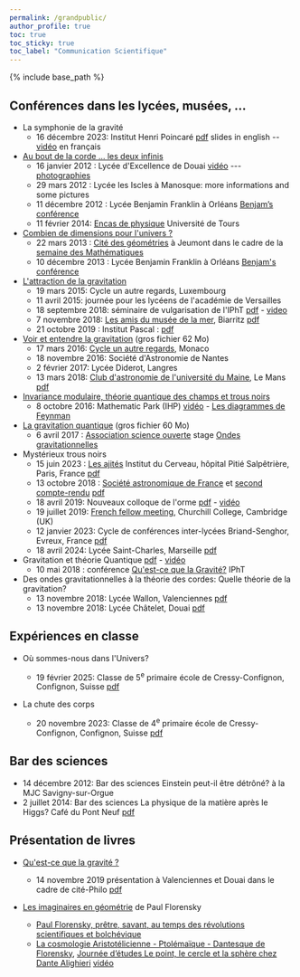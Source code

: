 ```yaml
---
permalink: /grandpublic/
author_profile: true
toc: true
toc_sticky: true
toc_label: "Communication Scientifique"
---
```


{% include base_path %}

## Conférences dans les lycées, musées, ...



* La symphonie de la gravité
   - 16 décembre 2023: Institut Henri Poincaré [pdf](/files/seminaire-poincare-16decembre2023.pdf) slides in english -- [vidéo](https://www.carmin.tv/en/collections/seminaire-poincare-xxiv-gravite-quantique/video/la-symphonie-de-la-gravite) en français
* [Au bout de la corde ... les deux infinis](/files/dechiffreurs-douai.pdf)
  - 16 janvier 2012 :  Lycée d'Excellence de Douai [vidéo](http://lille1tv.univ-lille1.fr/videos/video.aspx?id=73f091c3-1ad3-4f09-818e-1b914f1f6b36)  --- [photographies](https://www.dailymotion.com/video/xpounq)
  - 29 mars 2012 : Lycée les Iscles à Manosque: more informations and some pictures
  - 11 décembre 2012 : Lycée Benjamin Franklin à Orléans [Benjam’s conférence](http://www.lycee-benjamin-franklin.fr/php5/spip/spip.php?article825)
  - 11 février 2014: [Encas de physique](https://dept.phys.univ-tours.fr/actualite/102/encas-de-physique-2014-retour-le-21-janvier.html) Université de Tours
* [Combien de dimensions pour l'univers ?](/files/dimensions-orleans-decembre2013.pdf)
  - 22 mars 2013 : [Cité des géométries](http://www.citedesgeometries.org/) à Jeumont dans le cadre de la [semaine des Mathématiques](http://www.citedesgeometries.org/newcdg/la-semaine-des-mathematiques-2013/)
  - 10 décembre 2013 : Lycée Benjamin Franklin à Orléans [Benjam's conférence](http://www.lycee-benjamin-franklin.fr/php5/spip/spip.php?article956)
* [L'attraction de la gravitation](/files/gravitation-societe-generale-mars2015.pdf)
  - 19 mars 2015:  Cycle un autre regards, Luxembourg
  - 11 avril 2015:  journée pour les lycéens de l'académie de Versailles
  - 18 septembre 2018: séminaire de vulgarisation de l'IPhT [pdf](/files/gravitation-ipht-18septembre2018.pdf)  - [video](https://youtu.be/xL986wklK_Y) 
  - 7 novembre 2018:  [Les amis du musée de la mer](https://www.amisdumuseedelamer.fr/), Biarritz  [pdf](/files/musee-mer-7novembre2018.pdf)
  - 21 octobre 2019 : Institut Pascal  :  [pdf](/files/gravitation-institutepascal-21octobre2019.pdf) 
* [Voir et entendre la gravitation](/files/langres-2fevrier2017.pdf) (gros fichier 62 Mo) 
  - 17 mars 2016:  [Cycle un autre regards](http://www.san.asso.fr/conferen/aff_gens.php?conferencier=192), Monaco
  - 18 novembre 2016: Société d'Astronomie de Nantes
  - 2 février 2017: Lycée Diderot, Langres
  - 13 mars 2018: [Club d'astronomie de l'université du Maine](https://www.astromaine.fr/site2/index.html), Le Mans [pdf](/files/lemans-13mars2018.pdf)
* [Invariance modulaire, théorie quantique des champs et trous noirs](/files/Modulaire-MathPark-IHP-8octobre2016.pdf)
  - 8 octobre 2016:  Mathematic Park (IHP)  [vidéo](https://www.youtube.com/watch?v=daVyre2nIWs)  - [Les diagrammes de Feynman](http://images.math.cnrs.fr/Les-diagrammes-de-Feynman-3#commentaires)
* [La gravitation quantique](/files/scienceouverte-ENS-6avril2017.pdf) (gros fichier 60 Mo)
  - 6 avril 2017 : [Association science ouverte](http://scienceouverte.fr/) stage [Ondes gravitationnelles](http://scienceouverte.fr/Stage-Ondes-gravitationnelles)
* Mystérieux trous noirs
  - 15 juin 2023 : [Les ajités](https://drive.google.com/file/d/1-4CYnbNQ90Jdm2yiScC0erFhs-Bi2usm/view) Institut du Cerveau, hôpital Pitié Salpêtrière, Paris, France [pdf](/files/trous-noirs-Centre-Cerveaux-14-juin-2023.pdf)
  - 13 octobre 2018 : [Société astronomique de France](http://www.planetastronomy.com/special/2019-special/13oct/CosmoSAF-TN.htm) et [second compte-rendu](https://saf-astronomie.fr/les_trous_noirs_quantiques/)  [pdf](/files/saf-13octobre2018.pdf)
  - 18 avril 2019: Nouveaux colloque de l'orme  [pdf](/files/colloque-orme-18avril2019.pdf) - [vidéo](https://www.youtube.com/watch?v=NPBaXUy5GPg)
  - 19 juillet 2019: [French fellow meeting](/files/black-hole-churchill-college-19juilllet2019.pdf), Churchill College, Cambridge (UK)
  - 12 janvier 2023: Cycle de conférences inter-lycées Briand-Senghor, Evreux, France [pdf](/files/trous-noirs-Senghors-12-janvier-2023.pdf)
  - 18 avril 2024: Lycée Saint-Charles, Marseille
  [pdf](/files/trou-noir-Saint-Charles-Marseille-18avril2024.pdf)
* Gravitation et théorie Quantique  [pdf](/files/gravite-cea-10mai2017.pdf) - [vidéo](https://www.youtube.com/watch?v=weKAgv5jV9M&t=4s)
  - 10 mai 2018 : conférence [Qu'est-ce que la Gravité?](https://phbrax.wixsite.com/gravite) IPhT  
* Des ondes gravitationnelles à la théorie des cordes: Quelle théorie de la gravitation?
  - 13 novembre 2018:   Lycée Wallon, Valenciennes  [pdf](/files/valenciennes-13novembre2018.pdf)
  - 13 novembre 2018:   Lycée Châtelet, Douai [pdf](/files/douai-13novembre2018.pdf)

## Expériences en classe
 
* Où sommes-nous dans l'Univers?
  - 19 février 2025: Classe de 5<sup>e</sup> primaire école de
    Cressy-Confignon, Confignon, Suisse [pdf](/files/univers_Cressy-19fevrier2025.pdf)

* La chute des corps
    - 20 novembre 2023: Classe de 4<sup>e</sup> primaire école de
    Cressy-Confignon, Confignon, Suisse [pdf](/files/chute_libre-Ecole-Cressy-20Novembre2023.pdf)

## Bar des sciences
 

* 14 décembre 2012: Bar des sciences Einstein peut-il être détrôné? à la MJC Savigny-sur-Orgue
* 2 juillet 2014:  Bar des sciences La physique de la matière après le Higgs? Café du Pont Neuf [pdf](/files/bar-des-sciences-juillet2014.pdf)

## Présentation de livres
 

* [Qu'est-ce que la gravité ?](/livres/questcequelagravite.html)
  - 14 novembre 2019 présentation  à Valenciennes et Douai dans le cadre de cité-Philo  [pdf](/files/gravite-citephilo-novembre2019.pdf)

* [Les imaginaires en géométrie](/livres/imaginaires.html) de Paul Florensky
  - [Paul Florensky, prêtre, savant, au temps des révolutions scientifiques et bolchévique](/files/florensky-11decembre2017.pdf)
  - [La cosmologie Aristotélicienne - Ptolémaïque - Dantesque de Florensky](/files/florensky-25mai2018.pdf), [Journée d’études Le point, le cercle et la sphère chez Dante Alighieri](http://dantesque.fr/archive/point-cercle-sphere-chez-dante-alighieri/) [vidéo](https://www.youtube.com/watch?v=i6q-uSr2iCA&t=74s)

